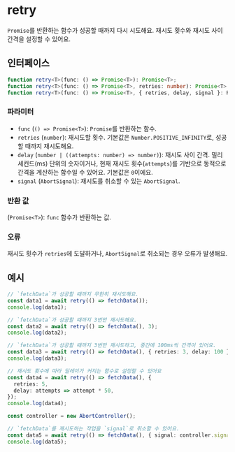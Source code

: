 # retry

`Promise`를 반환하는 함수가 성공할 때까지 다시 시도해요. 재시도 횟수와 재시도 사이 간격을 설정할 수 있어요.

## 인터페이스

```typescript
function retry<T>(func: () => Promise<T>): Promise<T>;
function retry<T>(func: () => Promise<T>, retries: number): Promise<T>;
function retry<T>(func: () => Promise<T>, { retries, delay, signal }: RetryOptions): Promise<T>;
```

### 파라미터

- `func` (`() => Promise<T>`): `Promise`를 반환하는 함수.
- `retries` (`number`): 재시도할 횟수. 기본값은 `Number.POSITIVE_INFINITY`로, 성공할 때까지 재시도해요.
- `delay` (`number | ((attempts: number) => number)`): 재시도 사이 간격. 밀리세컨드(ms) 단위의 숫자이거나, 현재 재시도 횟수(`attempts`)를 기반으로 동적으로 간격을 계산하는 함수일 수 있어요. 기본값은 `0`이에요.
- `signal` (`AbortSignal`): 재시도를 취소할 수 있는 `AbortSignal`.

### 반환 값

(`Promise<T>`): `func` 함수가 반환하는 값.

### 오류

재시도 횟수가 `retries`에 도달하거나, `AbortSignal`로 취소되는 경우 오류가 발생해요.

## 예시

```typescript
// `fetchData`가 성공할 때까지 무한히 재시도해요.
const data1 = await retry(() => fetchData());
console.log(data1);

// `fetchData`가 성공할 때까지 3번만 재시도해요.
const data2 = await retry(() => fetchData(), 3);
console.log(data2);

// `fetchData`가 성공할 때까지 3번만 재시도하고, 중간에 100ms씩 간격이 있어요.
const data3 = await retry(() => fetchData(), { retries: 3, delay: 100 });
console.log(data3);

// 재시도 횟수에 따라 딜레이가 커지는 함수로 설정할 수 있어요
const data4 = await retry(() => fetchData(), {
  retries: 5,
  delay: attempts => attempt * 50,
});
console.log(data4);

const controller = new AbortController();

// `fetchData`를 재시도하는 작업을 `signal`로 취소할 수 있어요.
const data5 = await retry(() => fetchData(), { signal: controller.signal });
console.log(data5);
```
